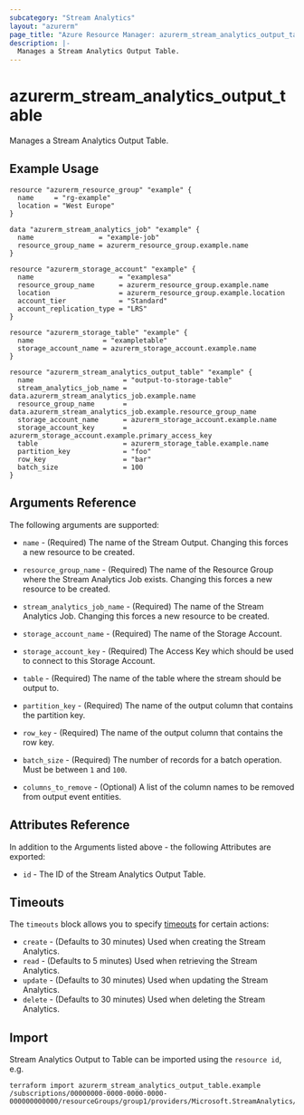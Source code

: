 ```yaml
---
subcategory: "Stream Analytics"
layout: "azurerm"
page_title: "Azure Resource Manager: azurerm_stream_analytics_output_table"
description: |-
  Manages a Stream Analytics Output Table.
---
```


# azurerm_stream_analytics_output_table

Manages a Stream Analytics Output Table.

## Example Usage

```hcl
resource "azurerm_resource_group" "example" {
  name     = "rg-example"
  location = "West Europe"
}

data "azurerm_stream_analytics_job" "example" {
  name                = "example-job"
  resource_group_name = azurerm_resource_group.example.name
}

resource "azurerm_storage_account" "example" {
  name                     = "examplesa"
  resource_group_name      = azurerm_resource_group.example.name
  location                 = azurerm_resource_group.example.location
  account_tier             = "Standard"
  account_replication_type = "LRS"
}

resource "azurerm_storage_table" "example" {
  name                 = "exampletable"
  storage_account_name = azurerm_storage_account.example.name
}

resource "azurerm_stream_analytics_output_table" "example" {
  name                      = "output-to-storage-table"
  stream_analytics_job_name = data.azurerm_stream_analytics_job.example.name
  resource_group_name       = data.azurerm_stream_analytics_job.example.resource_group_name
  storage_account_name      = azurerm_storage_account.example.name
  storage_account_key       = azurerm_storage_account.example.primary_access_key
  table                     = azurerm_storage_table.example.name
  partition_key             = "foo"
  row_key                   = "bar"
  batch_size                = 100
}
```

## Arguments Reference

The following arguments are supported:

* `name` - (Required) The name of the Stream Output. Changing this forces a new resource to be created.

* `resource_group_name` - (Required) The name of the Resource Group where the Stream Analytics Job exists. Changing this forces a new resource to be created.

* `stream_analytics_job_name` - (Required) The name of the Stream Analytics Job. Changing this forces a new resource to be created.

* `storage_account_name` - (Required) The name of the Storage Account.

* `storage_account_key` - (Required) The Access Key which should be used to connect to this Storage Account.

* `table` - (Required) The name of the table where the stream should be output to.

* `partition_key` - (Required) The name of the output column that contains the partition key.

* `row_key` - (Required) The name of the output column that contains the row key.

* `batch_size` - (Required) The number of records for a batch operation. Must be between `1` and `100`.

* `columns_to_remove` - (Optional) A list of the column names to be removed from output event entities.

## Attributes Reference

In addition to the Arguments listed above - the following Attributes are exported:

* `id` - The ID of the Stream Analytics Output Table.

## Timeouts

The `timeouts` block allows you to specify [timeouts](https://www.terraform.io/language/resources/syntax#operation-timeouts) for certain actions:

* `create` - (Defaults to 30 minutes) Used when creating the Stream Analytics.
* `read` - (Defaults to 5 minutes) Used when retrieving the Stream Analytics.
* `update` - (Defaults to 30 minutes) Used when updating the Stream Analytics.
* `delete` - (Defaults to 30 minutes) Used when deleting the Stream Analytics.

## Import

Stream Analytics Output to Table can be imported using the `resource id`, e.g.

```shell
terraform import azurerm_stream_analytics_output_table.example /subscriptions/00000000-0000-0000-0000-000000000000/resourceGroups/group1/providers/Microsoft.StreamAnalytics/streamingjobs/job1/outputs/output1
```

